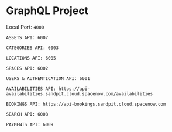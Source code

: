 # GraphQL Project

Local Port: `4000`

```
ASSETS API: 6007
```

```
CATEGORIES API: 6003
```

```
LOCATIONS API: 6005
```

```
SPACES API: 6002
```

```
USERS & AUTHENTICATION API: 6001
```

```
AVAILABILITIES API: https://api-availabilities.sandpit.cloud.spacenow.com/availabilities
```

```
BOOKINGS API: https://api-bookings.sandpit.cloud.spacenow.com
```

```
SEARCH API: 6008
```

```
PAYMENTS API: 6009
```
